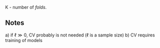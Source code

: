 K - number of *folds*.

## Notes
a) if $\ell \gg 0$, CV probably is not needed ($\ell$ is a sample size)
b) CV requires training of models
